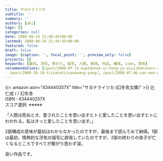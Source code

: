 ```yaml
---
title: サヨナライツカ
subtitle: ''
summary: ''
authors: [aki]
tags: []
categories: null
date: 2008-08-24 21:49:45+00:00
lastmod: 2008-08-24 21:49:45+00:00
featured: false
draft: false
image: {caption: '', focal_point: '', preview_only: false}
projects: []
keywords: [最初, 浮気, 終わり, 描写, 人間, 納得, 作品, 構成, isbn, 意味]
recommendations: [/post/2008-07-15-kupidonoe-xi-hong-yu-oisiikohinoru-refang-meng-noatosaki/,
  /post/2008-10-10-tiisanatiisanawang-yang/, /post/2008-07-06-san-mao-mao-homuzunokong-bu-guan/]
---
```

{{< amazon asin="434440257X" title="サヨナライツカ (幻冬舎文庫)" >}}
辻 仁成 / / 幻冬舎  
ISBN : 434440257X  
スコア選択: ※※※※※  
  
「人間は死ぬとき、愛されたことを思い出すヒトと愛したことを思い出すヒトにわかれる。私はきっと愛したことを思い出す。」  
  
2部構成の意味が最初はわからなかったのですが、最後まで読んでみて納得。1部は最初、情熱的な浮気の描写に辟易していたのですが、2部の終わりの沓子が亡くなるところですべてが繋がり思わず涙。  
  
良い作品です。



